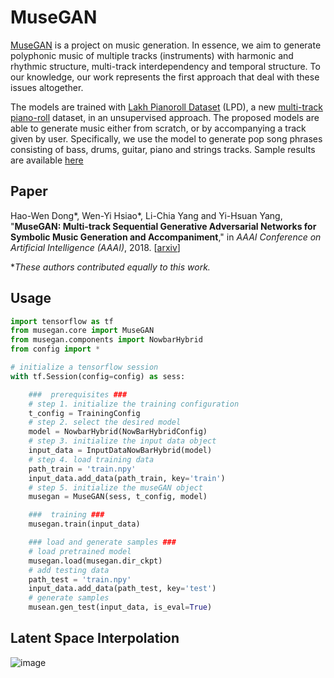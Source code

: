 MuseGAN
=======

[MuseGAN](https://salu133445.github.io/musegan/) is a project on music generation.
In essence, we aim to generate polyphonic music of multiple tracks (instruments) with harmonic and rhythmic structure, multi-track interdependency and temporal structure.
To our knowledge, our work represents the first approach that deal with these issues altogether.

The models are trained with [Lakh Pianoroll Dataset](https://salu133445.github.io/musegan/datset) (LPD), a new [multi-track piano-roll](https://salu133445.github.io/musegan/dataset#multitrack) dataset, in an unsupervised approach.
The proposed models are able to generate music either from scratch, or by accompanying a track given by user.
Specifically, we use the model to generate pop song phrases consisting of bass, drums, guitar, piano and strings tracks.
Sample results are available [here](https://salu133445.github.io/musegan/results)

Paper
-----

Hao-Wen Dong\*, Wen-Yi Hsiao\*, Li-Chia Yang and Yi-Hsuan Yang, "**MuseGAN: Multi-track Sequential Generative Adversarial Networks for Symbolic Music Generation and Accompaniment**," in *AAAI Conference on Artificial Intelligence (AAAI)*, 2018.
[[arxiv](http://arxiv.org/abs/1709.06298)]

\**These authors contributed equally to this work.*

Usage
-----

```python
import tensorflow as tf
from musegan.core import MuseGAN
from musegan.components import NowbarHybrid
from config import *

# initialize a tensorflow session
with tf.Session(config=config) as sess:

    ###  prerequisites ###
    # step 1. initialize the training configuration
    t_config = TrainingConfig
    # step 2. select the desired model
    model = NowbarHybrid(NowBarHybridConfig)
    # step 3. initialize the input data object
    input_data = InputDataNowBarHybrid(model)
    # step 4. load training data
    path_train = 'train.npy'
    input_data.add_data(path_train, key='train')
    # step 5. initialize the museGAN object
    musegan = MuseGAN(sess, t_config, model)

    ###  training ###
    musegan.train(input_data)

    ### load and generate samples ###
    # load pretrained model
    musegan.load(musegan.dir_ckpt)
    # add testing data
    path_test = 'train.npy'
    input_data.add_data(path_test, key='test')
    # generate samples
    musean.gen_test(input_data, is_eval=True)

```

Latent Space Interpolation
--------------------------
![image](https://github.com/salu133445/musegan/blob/master/docs/figs/train.gif)
